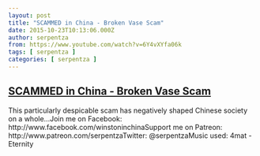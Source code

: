 ```yaml
---
layout: post
title: "SCAMMED in China - Broken Vase Scam"
date: 2015-10-23T10:13:06.000Z
author: serpentza
from: https://www.youtube.com/watch?v=6Y4vXYfa06k
tags: [ serpentza ]
categories: [ serpentza ]
---
```

<!--1445595186000-->
[SCAMMED in China - Broken Vase Scam](https://www.youtube.com/watch?v=6Y4vXYfa06k)
------

<div>
This particularly despicable scam has negatively shaped Chinese society on a whole...Join me on Facebook: http://www.facebook.com/winstoninchinaSupport me on Patreon: http://www.patreon.com/serpentzaTwitter: @serpentzaMusic used: 4mat - Eternity
</div>

